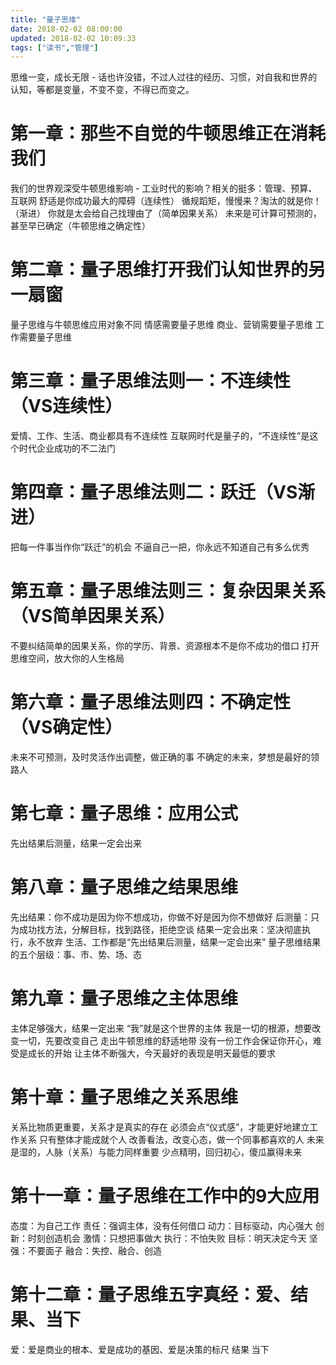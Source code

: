 ```yaml
---
title: "量子思维"
date: 2018-02-02 08:00:00
updated: 2018-02-02 10:09:33
tags: ["读书","管理"]
---
```


思维一变，成长无限 - 话也许没错，不过人过往的经历、习惯，对自我和世界的认知，等都是变量，不变不变，不得已而变之。

# 第一章：那些不自觉的牛顿思维正在消耗我们
我们的世界观深受牛顿思维影响 - 工业时代的影响？相关的挺多：管理、预算、互联网
舒适是你成功最大的障碍（连续性）
循规蹈矩，慢慢来？淘汰的就是你！（渐进）
你就是太会给自己找理由了（简单因果关系）
未来是可计算可预测的，甚至早已确定（牛顿思维之确定性）
# 第二章：量子思维打开我们认知世界的另一扇窗
量子思维与牛顿思维应用对象不同
情感需要量子思维
商业、营销需要量子思维
工作需要量子思维
# 第三章：量子思维法则一：不连续性（VS连续性）
爱情、工作、生活、商业都具有不连续性
互联网时代是量子的，“不连续性”是这个时代企业成功的不二法门
# 第四章：量子思维法则二：跃迁（VS渐进）
把每一件事当作你“跃迁”的机会
不逼自己一把，你永远不知道自己有多么优秀
# 第五章：量子思维法则三：复杂因果关系（VS简单因果关系）
不要纠结简单的因果关系，你的学历、背景、资源根本不是你不成功的借口
打开思维空间，放大你的人生格局
# 第六章：量子思维法则四：不确定性（VS确定性）
未来不可预测，及时灵活作出调整，做正确的事
不确定的未来，梦想是最好的领路人
# 第七章：量子思维：应用公式
先出结果后测量，结果一定会出来
# 第八章：量子思维之结果思维
先出结果：你不成功是因为你不想成功，你做不好是因为你不想做好
后测量：只为成功找方法，分解目标，找到路径，拒绝空谈
结果一定会出来：坚决彻底执行，永不放弃
生活、工作都是“先出结果后测量，结果一定会出来”
量子思维结果的五个层级：事、市、势、场、态
# 第九章：量子思维之主体思维
主体足够强大，结果一定出来
“我”就是这个世界的主体
我是一切的根源，想要改变一切，先要改变自己
走出牛顿思维的舒适地带
没有一份工作会保证你开心，难受是成长的开始
让主体不断强大，今天最好的表现是明天最低的要求
# 第十章：量子思维之关系思维
关系比物质更重要，关系才是真实的存在
必须会点“仪式感”，才能更好地建立工作关系
只有整体才能成就个人
改善看法，改变心态，做一个同事都喜欢的人
未来是湿的，人脉（关系）与能力同样重要
少点精明，回归初心，傻瓜赢得未来
# 第十一章：量子思维在工作中的9大应用
态度：为自己工作
责任：强调主体，没有任何借口
动力：目标驱动，内心强大
创新：时刻创造机会
激情：只想把事做大
执行：不怕失败
目标：明天决定今天
坚强：不要面子
融合：失控、融合、创造
# 第十二章：量子思维五字真经：爱、结果、当下
爱：爱是商业的根本、爱是成功的基因、爱是决策的标尺
结果
当下